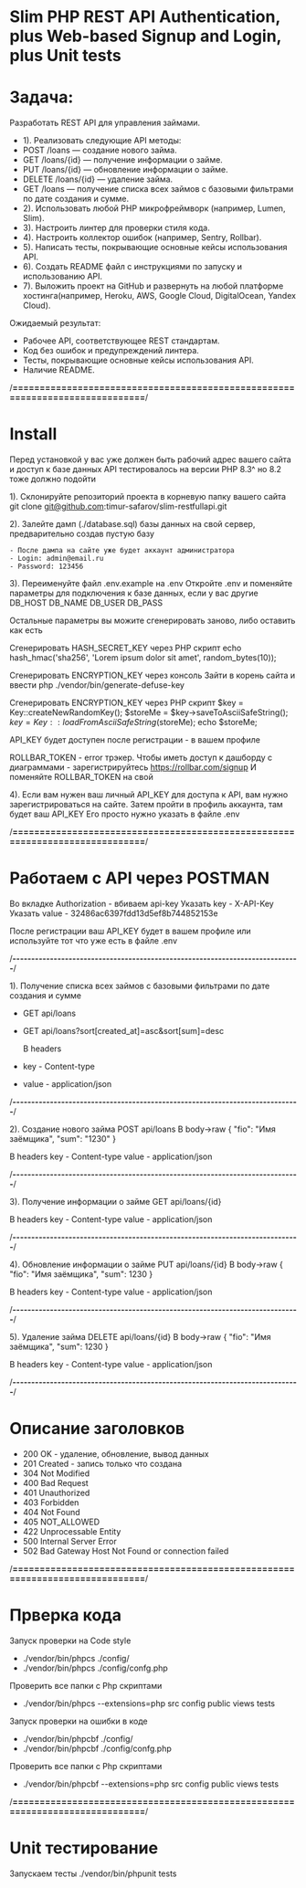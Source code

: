# Slim PHP REST API Authentication, plus Web-based Signup and Login, plus Unit tests

# Задача:
Разработать REST API для управления займами.

* 1). Реализовать следующие API методы:
* POST /loans — создание нового займа.
* GET /loans/{id} — получение информации о займе.
* PUT /loans/{id} — обновление информации о займе.
* DELETE /loans/{id} — удаление займа.
* GET /loans — получение списка всех займов с базовыми фильтрами по дате создания и сумме.
* 2). Использовать любой PHP микрофреймворк (например, Lumen, Slim).
* 3). Настроить линтер для проверки стиля кода.
* 4). Настроить коллектор ошибок (например, Sentry, Rollbar).
* 5). Написать тесты, покрывающие основные кейсы использования API.
* 6). Cоздать README файл с инструкциями по запуску и использованию API.
* 7). Выложить проект на GitHub и развернуть на любой платформе хостинга(например, Heroku, AWS, Google Cloud, DigitalOcean, Yandex Cloud).

Ожидаемый результат:
- Рабочее API, соответствующее REST стандартам.
- Код без ошибок и предупреждений линтера.
- Тесты, покрывающие основные кейсы использования API.
- Наличие README.

/**=============================================================================**/

# Install
Перед установкой у вас уже должен быть рабочий адрес вашего сайта и доступ к базе данных
API тестировалось на версии PHP 8.3^ но 8.2 тоже должно подойти

1). Склонируйте репозиторий проекта в корневую папку вашего сайта
git clone git@github.com:timur-safarov/slim-restfullapi.git

2). Залейте дамп (./database.sql) базы данных на свой сервер, предварительно создав пустую базу

	- После дампа на сайте уже будет аккаунт администратора
	- Login: admin@email.ru
	- Password: 123456

3). Переименуйте файл .env.example на .env
Откройте .env и поменяйте параметры для подключения к базе данных, если у вас другие
DB_HOST
DB_NAME
DB_USER
DB_PASS

Остальные параметры вы можите сгенерировать заново, либо оставить как есть

Сгенерировать HASH_SECRET_KEY через PHP скрипт
echo hash_hmac('sha256', 'Lorem ipsum dolor sit amet', random_bytes(10));

Сгенерировать ENCRYPTION_KEY через консоль
Зайти в корень сайта и ввести
php ./vendor/bin/generate-defuse-key

Сгенерировать ENCRYPTION_KEY через PHP скрипт
$key = Key::createNewRandomKey();
$storeMe = $key->saveToAsciiSafeString();
$key = Key::loadFromAsciiSafeString($storeMe);
echo $storeMe;

API_KEY будет доступен после регистрации - в вашем профиле

ROLLBAR_TOKEN - error трэкер.
Чтобы иметь доступ к дашборду с диаграммами - зарегистрируйтесь
https://rollbar.com/signup
И поменяйте ROLLBAR_TOKEN на свой

4). Если вам нужен ваш личный API_KEY для доступа к API, вам нужно зарегистрироваться на сайте.
Затем пройти в профиль аккаунта, там будет ваш API_KEY
Его просто нужно указать в файле .env

/**=============================================================================**/

# Работаем с API через POSTMAN

Во вкладке Authorization - вбиваем api-key
Указать key - X-API-Key
Указать value - 32486ac6397fdd13d5ef8b744852153e

После регистрации ваш API_KEY будет в вашем профиле или используйте тот что уже есть в файле .env

/**-----------------------------------------------------------------------------**/

1). Получение списка всех займов с базовыми фильтрами по дате создания и сумме

- GET api/loans
- GET api/loans?sort[created_at]=asc&sort[sum]=desc
  
  В headers
- key - Content-type
- value - application/json

/**-----------------------------------------------------------------------------**/

2). Создание нового займа
POST api/loans
В body->raw
{
	"fio": "Имя заёмщика",
	"sum": "1230"
}

В headers
key - Content-type
value - application/json

/**-----------------------------------------------------------------------------**/

3). Получение информации о займе
GET api/loans/{id}

В headers
key - Content-type
value - application/json

/**-----------------------------------------------------------------------------**/

4). Обновление информации о займе
PUT api/loans/{id}
В body->raw
{
    "fio": "Имя заёмщика",
    "sum": 1230
}

В headers
key - Content-type
value - application/json

/**-----------------------------------------------------------------------------**/

5). Удаление займа
DELETE api/loans/{id}
В body->raw
{
    "fio": "Имя заёмщика",
    "sum": 1230
}

В headers
key - Content-type
value - application/json

/**-----------------------------------------------------------------------------**/

# Описание заголовков

- 200 OK - удаление, обновление, вывод данных
- 201 Created - запись только что создана
- 304 Not Modified
- 400 Bad Request
- 401 Unauthorized
- 403 Forbidden
- 404 Not Found
- 405 NOT_ALLOWED
- 422 Unprocessable Entity
- 500 Internal Server Error
- 502 Bad Gateway Host Not Found or connection failed

/**=============================================================================**/

# Прверка кода

Запуск проверки на Code style
- ./vendor/bin/phpcs ./config/
- ./vendor/bin/phpcs ./config/confg.php

Проверить все папки с Php скриптами
- ./vendor/bin/phpcs --extensions=php src config public views tests

Запуск проверки на ошибки в коде
- ./vendor/bin/phpcbf ./config/
- ./vendor/bin/phpcbf ./config/confg.php

Проверить все папки с Php скриптами
- ./vendor/bin/phpcbf --extensions=php src config public views tests

/**=============================================================================**/

# Unit тестирование
Запускаем тесты
./vendor/bin/phpunit tests